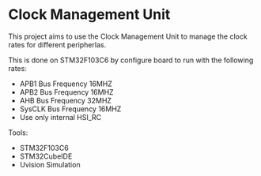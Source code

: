 # Clock Management Unit

This project aims to use the Clock Management Unit to manage the clock rates for different peripherlas.

This is done on STM32F103C6 by configure board to run with the following rates:
- APB1 Bus Frequency 16MHZ
- APB2 Bus Frequency 16MHZ
- AHB Bus Frequency 32MHZ
- SysCLK Bus Frequency 16MHZ
- Use only internal HSI_RC

Tools:
- STM32F103C6
- STM32CubeIDE
- Uvision Simulation